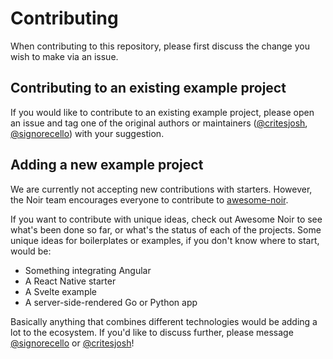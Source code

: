 # Contributing

When contributing to this repository, please first discuss the change you wish to make via an issue.

## Contributing to an existing example project

If you would like to contribute to an existing example project, please open an issue and tag one of the original
authors or maintainers ([@critesjosh](https://github.com/critesjosh), [@signorecello](https://github.com/signorecello)) with your suggestion.

## Adding a new example project

We are currently not accepting new contributions with starters. However, the Noir team encourages everyone to contribute to [awesome-noir](https://github.com/noir-lang/awesome-noir).

If you want to contribute with unique ideas, check out Awesome Noir to see what's been done so far, or what's the status of each of the projects. Some unique ideas for boilerplates or examples, if you don't know where to start, would be:

- Something integrating Angular
- A React Native starter
- A Svelte example
- A server-side-rendered Go or Python app

Basically anything that combines different technologies would be adding a lot to the ecosystem. If you'd like to discuss further, please message [@signorecello](https://github.com/signorecello) or [@critesjosh](https://github.com/critesjosh)!

